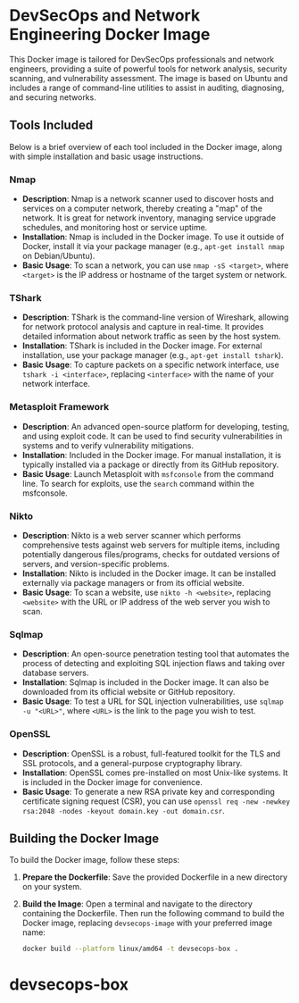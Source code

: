 # DevSecOps and Network Engineering Docker Image

This Docker image is tailored for DevSecOps professionals and network engineers, providing a suite of powerful tools for network analysis, security scanning, and vulnerability assessment. The image is based on Ubuntu and includes a range of command-line utilities to assist in auditing, diagnosing, and securing networks.

## Tools Included

Below is a brief overview of each tool included in the Docker image, along with simple installation and basic usage instructions.

### Nmap

- **Description**: Nmap is a network scanner used to discover hosts and services on a computer network, thereby creating a "map" of the network. It is great for network inventory, managing service upgrade schedules, and monitoring host or service uptime.
- **Installation**: Nmap is included in the Docker image. To use it outside of Docker, install it via your package manager (e.g., `apt-get install nmap` on Debian/Ubuntu).
- **Basic Usage**: To scan a network, you can use `nmap -sS <target>`, where `<target>` is the IP address or hostname of the target system or network.

### TShark

- **Description**: TShark is the command-line version of Wireshark, allowing for network protocol analysis and capture in real-time. It provides detailed information about network traffic as seen by the host system.
- **Installation**: TShark is included in the Docker image. For external installation, use your package manager (e.g., `apt-get install tshark`).
- **Basic Usage**: To capture packets on a specific network interface, use `tshark -i <interface>`, replacing `<interface>` with the name of your network interface.

### Metasploit Framework

- **Description**: An advanced open-source platform for developing, testing, and using exploit code. It can be used to find security vulnerabilities in systems and to verify vulnerability mitigations.
- **Installation**: Included in the Docker image. For manual installation, it is typically installed via a package or directly from its GitHub repository.
- **Basic Usage**: Launch Metasploit with `msfconsole` from the command line. To search for exploits, use the `search` command within the msfconsole.

### Nikto

- **Description**: Nikto is a web server scanner which performs comprehensive tests against web servers for multiple items, including potentially dangerous files/programs, checks for outdated versions of servers, and version-specific problems.
- **Installation**: Nikto is included in the Docker image. It can be installed externally via package managers or from its official website.
- **Basic Usage**: To scan a website, use `nikto -h <website>`, replacing `<website>` with the URL or IP address of the web server you wish to scan.

### Sqlmap

- **Description**: An open-source penetration testing tool that automates the process of detecting and exploiting SQL injection flaws and taking over database servers.
- **Installation**: Sqlmap is included in the Docker image. It can also be downloaded from its official website or GitHub repository.
- **Basic Usage**: To test a URL for SQL injection vulnerabilities, use `sqlmap -u "<URL>"`, where `<URL>` is the link to the page you wish to test.

### OpenSSL

- **Description**: OpenSSL is a robust, full-featured toolkit for the TLS and SSL protocols, and a general-purpose cryptography library.
- **Installation**: OpenSSL comes pre-installed on most Unix-like systems. It is included in the Docker image for convenience.
- **Basic Usage**: To generate a new RSA private key and corresponding certificate signing request (CSR), you can use `openssl req -new -newkey rsa:2048 -nodes -keyout domain.key -out domain.csr`.

## Building the Docker Image

To build the Docker image, follow these steps:

1. **Prepare the Dockerfile**: Save the provided Dockerfile in a new directory on your system.
2. **Build the Image**:
   Open a terminal and navigate to the directory containing the Dockerfile. Then run the following command to build the Docker image, replacing `devsecops-image` with your preferred image name:

   ```bash
   docker build --platform linux/amd64 -t devsecops-box .
# devsecops-box
